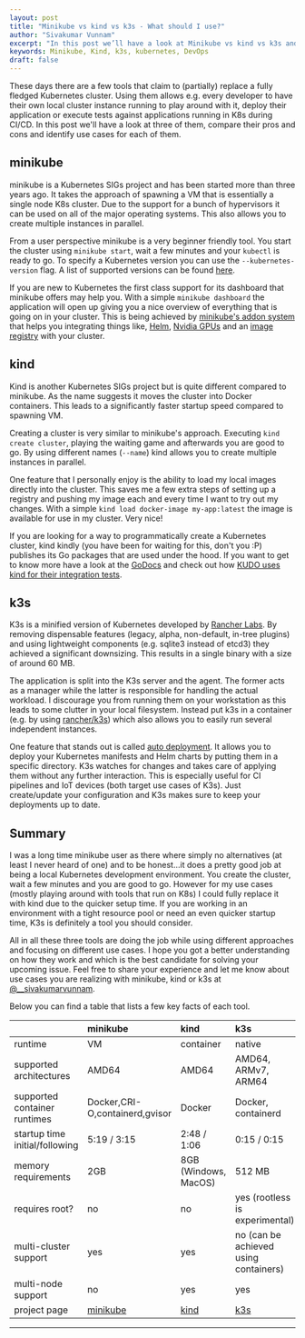 ```yaml
---
layout: post
title: "Minikube vs kind vs k3s - What should I use?"
author: "Sivakumar Vunnam"
excerpt: "In this post we’ll have a look at Minikube vs kind vs k3s and compare their pros and cons and identify use cases for each of them"
keywords: Minikube, Kind, k3s, kubernetes, DevOps
draft: false
---
```

These days there are a few tools that claim to (partially) replace a fully fledged Kubernetes cluster. Using them allows e.g. every developer to have their own local cluster instance running to play around with it, deploy their application or execute tests against applications running in K8s during CI/CD. In this post we'll have a look at three of them, compare their pros and cons and identify use cases for each of them.

## minikube

minikube is a Kubernetes SIGs project and has been started more than three years ago. It takes the approach of spawning a VM that is essentially a single node K8s cluster. Due to the support for a bunch of hypervisors it can be used on all of the major operating systems. This also allows you to create multiple instances in parallel.

From a user perspective minikube is a very beginner friendly tool. You start the cluster using `minikube start`, wait a few minutes and your `kubectl` is ready to go. To specify a Kubernetes version you can use the `--kubernetes-version` flag. A list of supported versions can be found [here](https://minikube.sigs.k8s.io/docs/reference/configuration/kubernetes/).

If you are new to Kubernetes the first class support for its dashboard that minikube offers may help you. With a simple `minikube dashboard` the application will open up giving you a nice overview of everything that is going on in your cluster. This is being achieved by [minikube's addon system](https://minikube.sigs.k8s.io/docs/tasks/addons/) that helps you integrating things like, [Helm](https://helm.sh/), [Nvidia GPUs](https://developer.nvidia.com/kubernetes-gpu) and an [image registry](https://docs.docker.com/registry/) with your cluster.

## kind

Kind is another Kubernetes SIGs project but is quite different compared to minikube. As the name suggests it moves the cluster into Docker containers. This leads to a significantly faster startup speed compared to spawning VM.

Creating a cluster is very similar to minikube's approach. Executing `kind create cluster`, playing the waiting game and afterwards you are good to go. By using different names (`--name`) kind allows you to create multiple instances in parallel.

One feature that I personally enjoy is the ability to load my local images directly into the cluster. This saves me a few extra steps of setting up a registry and pushing my image each and every time I want to try out my changes. With a simple `kind load docker-image my-app:latest` the image is available for use in my cluster. Very nice!

If you are looking for a way to programmatically create a Kubernetes cluster, kind kindly (you have been for waiting for this, don't you :P) publishes its Go packages that are used under the hood. If you want to get to know more have a look at the [GoDocs](https://godoc.org/sigs.k8s.io/kind/pkg/cluster) and check out how [KUDO uses kind for their integration tests](https://github.com/kudobuilder/kudo/blob/f7b09025f5c2faf5492624facc1dc4c5c7a5ccad/pkg/test/harness.go#L105).

## k3s

K3s is a minified version of Kubernetes developed by [Rancher Labs](https://rancher.com/). By removing dispensable features (legacy, alpha, non-default, in-tree plugins) and using lightweight components (e.g. sqlite3 instead of etcd3) they achieved a significant downsizing. This results in a single binary with a size of around 60 MB.

The application is split into the K3s server and the agent. The former acts as a manager while the latter is responsible for handling the actual workload. I discourage you from running them on your workstation as this leads to some clutter in your local filesystem. Instead put k3s in a container (e.g. by using [rancher/k3s](https://hub.docker.com/r/rancher/k3s)) which also allows you to easily run several independent instances.

One feature that stands out is called [auto deployment](https://rancher.com/docs/k3s/latest/en/configuration/#auto-deploying-manifests). It allows you to deploy your Kubernetes manifests and Helm charts by putting them in a specific directory. K3s watches for changes and takes care of applying them without any further interaction. This is especially useful for CI pipelines and IoT devices (both target use cases of K3s). Just create/update your configuration and K3s makes sure to keep your deployments up to date.

## Summary

I was a long time minikube user as there where simply no alternatives (at least I never heard of one) and to be honest...it does a pretty good job at being a local Kubernetes development environment. You create the cluster, wait a few minutes and you are good to go. However for my use cases (mostly playing around with tools that run on K8s) I could fully replace it with kind due to the quicker setup time. If you are working in an environment with a tight resource pool or need an even quicker startup time, K3s is definitely a tool you should consider.

All in all these three tools are doing the job while using different approaches and focusing on different use cases. I hope you got a better understanding on how they work and which is the best candidate for solving your upcoming issue. Feel free to share your experience and let me know about use cases you are realizing with minikube, kind or k3s at [@__sivakumarvunnam](https://twitter.com/__sivakumarvunnam).

Below you can find a table that lists a few key facts of each tool.

||minikube|kind|k3s|
|-|:------|:---|:---|
|runtime|VM|container|native|
|supported architectures|AMD64|AMD64|AMD64, ARMv7, ARM64|
|supported container runtimes|Docker,CRI-O,containerd,gvisor|Docker|Docker, containerd|
|startup time initial/following|5:19 / 3:15|2:48 / 1:06|0:15 / 0:15|
|memory requirements|2GB|8GB (Windows, MacOS)|512 MB|
|requires root?|no|no|yes (rootless is experimental)|
|multi-cluster support|yes|yes|no (can be achieved using containers)|
|multi-node support|no|yes|yes|
|project page|[minikube](https://minikube.sigs.k8s.io/)|[kind](https://kind.sigs.k8s.io/)|[k3s](https://k3s.io/)|

---
